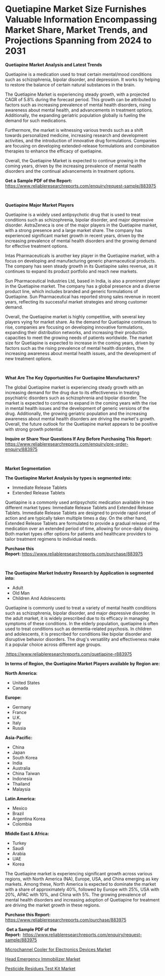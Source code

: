 <p><h1>Quetiapine Market Size Furnishes Valuable Information Encompassing Market Share, Market Trends, and Projections Spanning from 2024 to 2031</h1></p><p><strong>Quetiapine Market Analysis and Latest Trends</strong></p>
<p><p>Quetiapine is a medication used to treat certain mental/mood conditions such as schizophrenia, bipolar disorder, and depression. It works by helping to restore the balance of certain natural substances in the brain.</p><p>The Quetiapine Market is experiencing steady growth, with a projected CAGR of 5.8% during the forecast period. This growth can be attributed to factors such as increasing prevalence of mental health disorders, rising awareness about mental health, and advancements in treatment options. Additionally, the expanding geriatric population globally is fueling the demand for such medications.</p><p>Furthermore, the market is witnessing various trends such as a shift towards personalized medicine, increasing research and development activities, and the introduction of innovative drug formulations. Companies are focusing on developing extended-release formulations and combination therapies to enhance the efficacy of quetiapine.</p><p>Overall, the Quetiapine Market is expected to continue growing in the coming years, driven by the increasing prevalence of mental health disorders and the continual advancements in treatment options.</p></p>
<p><strong>Get a Sample PDF of the Report:&nbsp;</strong> <a href="https://www.reliableresearchreports.com/enquiry/request-sample/883975">https://www.reliableresearchreports.com/enquiry/request-sample/883975</a></p>
<p>&nbsp;</p>
<p><strong>Quetiapine Major Market Players</strong></p>
<p><p>Quetiapine is a widely used antipsychotic drug that is used to treat conditions such as schizophrenia, bipolar disorder, and major depressive disorder. AstraZeneca is one of the major players in the Quetiapine market, with a strong presence and a large market share. The company has experienced significant market growth in recent years, driven by the increasing prevalence of mental health disorders and the growing demand for effective treatment options.</p><p>Intas Pharmaceuticals is another key player in the Quetiapine market, with a focus on developing and manufacturing generic pharmaceutical products. The company has seen steady growth in its Quetiapine sales revenue, as it continues to expand its product portfolio and reach new markets.</p><p>Sun Pharmaceutical Industries Ltd, based in India, is also a prominent player in the Quetiapine market. The company has a global presence and a diverse product line, which includes branded and generic formulations of Quetiapine. Sun Pharmaceutical has reported strong sales revenue in recent years, reflecting its successful market strategies and strong customer demand.</p><p>Overall, the Quetiapine market is highly competitive, with several key players vying for market share. As the demand for Quetiapine continues to rise, companies are focusing on developing innovative formulations, expanding their distribution networks, and increasing their production capacities to meet the growing needs of patients worldwide. The market size for Quetiapine is expected to increase in the coming years, driven by factors such as the rising prevalence of mental health disorders, the increasing awareness about mental health issues, and the development of new treatment options.</p></p>
<p>&nbsp;</p>
<p><strong>What Are The Key Opportunities For Quetiapine Manufacturers?</strong></p>
<p><p>The global Quetiapine market is experiencing steady growth with an increasing demand for the drug due to its effectiveness in treating psychiatric disorders such as schizophrenia and bipolar disorder. The market is expected to continue to expand in the coming years with the rise in mental health issues and the development of generic versions of the drug. Additionally, the growing geriatric population and the increasing awareness about mental health disorders are driving the market's growth. Overall, the future outlook for the Quetiapine market appears to be positive with strong growth potential.</p></p>
<p><strong>Inquire or Share Your Questions If Any Before Purchasing This Report:</strong> <a href="https://www.reliableresearchreports.com/enquiry/pre-order-enquiry/883975">https://www.reliableresearchreports.com/enquiry/pre-order-enquiry/883975</a></p>
<p>&nbsp;</p>
<p><strong>Market Segmentation</strong></p>
<p><strong>The Quetiapine Market Analysis by types is segmented into:</strong></p>
<p><ul><li>Immediate Release Tablets</li><li>Extended Release Tablets</li></ul></p>
<p><p>Quetiapine is a commonly used antipsychotic medication available in two different market types: Immediate Release Tablets and Extended Release Tablets. Immediate Release Tablets are designed to provide rapid onset of action and are typically taken multiple times a day. On the other hand, Extended Release Tablets are formulated to provide a gradual release of the medication over an extended period of time, allowing for once-daily dosing. Both market types offer options for patients and healthcare providers to tailor treatment regimens to individual needs.</p></p>
<p><strong>Purchase this Report:&nbsp;</strong><a href="https://www.reliableresearchreports.com/purchase/883975">https://www.reliableresearchreports.com/purchase/883975</a></p>
<p>&nbsp;</p>
<p><strong>The Quetiapine Market Industry Research by Application is segmented into:</strong></p>
<p><ul><li>Adult</li><li>Old Man</li><li>Children And Adolescents</li></ul></p>
<p><p>Quetiapine is commonly used to treat a variety of mental health conditions such as schizophrenia, bipolar disorder, and major depressive disorder. In the adult market, it is widely prescribed due to its efficacy in managing symptoms of these conditions. In the elderly population, quetiapine is often used to treat conditions such as dementia-related psychosis. In children and adolescents, it is prescribed for conditions like bipolar disorder and disruptive behavior disorders. The drug's versatility and effectiveness make it a popular choice across different age groups.</p></p>
<p><a href="https://www.reliableresearchreports.com/quetiapine-r883975">&nbsp;https://www.reliableresearchreports.com/quetiapine-r883975</a></p>
<p><strong>In terms of Region, the Quetiapine Market Players available by Region are:</strong></p>
<p>
    <p> <strong> North America: </strong>
        <ul>
            <li>United States</li>
            <li>Canada</li>
        </ul>
        </p> 
    <p> <strong> Europe: </strong>
        <ul>
            <li>Germany</li>
            <li>France</li>
            <li>U.K.</li>
            <li>Italy</li>
            <li>Russia</li>
        </ul>
        </p> 
    <p> <strong> Asia-Pacific: </strong>
        <ul>
            <li>China</li>
            <li>Japan</li>
            <li>South Korea</li>
            <li>India</li>
            <li>Australia</li>
            <li>China Taiwan</li>
            <li>Indonesia</li>
            <li>Thailand</li>
            <li>Malaysia</li>
        </ul>
        </p> 
    <p> <strong> Latin America: </strong>
        <ul>
            <li>Mexico</li>
            <li>Brazil</li>
            <li>Argentina Korea</li>
            <li>Colombia</li>
        </ul>
        </p> 
    <p> <strong> Middle East & Africa: </strong>
        <ul>
            <li>Turkey</li>
            <li>Saudi</li>
            <li>Arabia</li>
            <li>UAE</li>
            <li>Korea</li>
        </ul>
    </p>
    </p>
<p><p>The Quetiapine market is experiencing significant growth across various regions, with North America (NA), Europe, USA, and China emerging as key markets. Among these, North America is expected to dominate the market with a share of approximately 40%, followed by Europe with 25%, USA with 20%, APAC with 10%, and China with 5%. The growing prevalence of mental health disorders and increasing adoption of Quetiapine for treatment are driving the market growth in these regions.</p></p>
<p><strong>Purchase this Report: </strong><a href="https://www.reliableresearchreports.com/purchase/883975">https://www.reliableresearchreports.com/purchase/883975</a></p>
<p>&nbsp;<strong>Get a Sample PDF of the Report:&nbsp;&nbsp;</strong><a href="https://www.reliableresearchreports.com/enquiry/request-sample/883975">https://www.reliableresearchreports.com/enquiry/request-sample/883975</a></p>
<p><strong></strong></p>
<p><p><a href="https://www.linkedin.com/pulse/decoding-microchannel-cooler-electronics-devices-market-bam1e">Microchannel Cooler for Electronics Devices Market</a></p><p><a href="https://www.linkedin.com/pulse/head-emergency-immobilizer-market-analysis-its-cagr-segmentation-4s9qe">Head Emergency Immobilizer Market</a></p><p><a href="https://www.linkedin.com/pulse/pesticide-residues-test-kitnbspmarket-focuses-market-share-size-iaine">Pesticide Residues Test Kit Market</a></p></p>